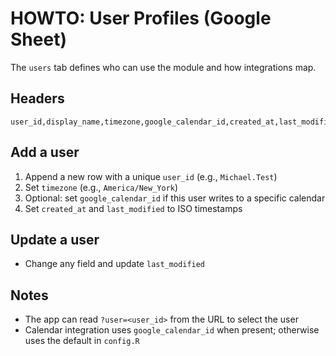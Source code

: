 # HOWTO: User Profiles (Google Sheet)

The `users` tab defines who can use the module and how integrations map.

## Headers
```
user_id,display_name,timezone,google_calendar_id,created_at,last_modified
```

## Add a user
1. Append a new row with a unique `user_id` (e.g., `Michael.Test`)
2. Set `timezone` (e.g., `America/New_York`)
3. Optional: set `google_calendar_id` if this user writes to a specific calendar
4. Set `created_at` and `last_modified` to ISO timestamps

## Update a user
- Change any field and update `last_modified`

## Notes
- The app can read `?user=<user_id>` from the URL to select the user
- Calendar integration uses `google_calendar_id` when present; otherwise uses the default in `config.R`
